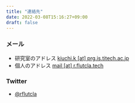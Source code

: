 ```yaml
---
title: "連絡先"
date: 2022-03-08T15:16:27+09:00
draft: false
---
```


### <i class="fa fa-envelope"></i> メール
- 研究室のアドレス [kiuchi.k \[at\] prg.is.titech.ac.jp](<mailto:kiuchi.k@prg.is.titech.ac.jp>)
- 個人のアドレス [mail \[at\] r.flutcla.tech](<mailto:mail@r.flutcla.tech>)

### <i class="fa fa-twitter"></i> Twitter
- [@rflutcla](https://twitter.com/rflutcla)
